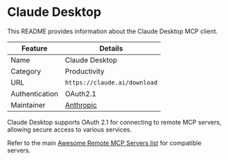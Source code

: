 # Claude Desktop

This README provides information about the Claude Desktop MCP client.

| Feature        | Details                                 |
| -------------- | --------------------------------------- |
| Name           | Claude Desktop                          |
| Category       | Productivity                            |
| URL            | `https://claude.ai/download`            |
| Authentication | OAuth2.1                                |
| Maintainer     | [Anthropic](https://claude.ai/download) |

Claude Desktop supports OAuth 2.1 for connecting to remote MCP servers, allowing secure access to various services.

Refer to the main [Awesome Remote MCP Servers list](../../README.md) for compatible servers.
